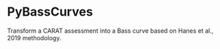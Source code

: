# PyBassCurves
Transform a CARAT assessment into a Bass curve based on Hanes et al., 2019 methodology.
